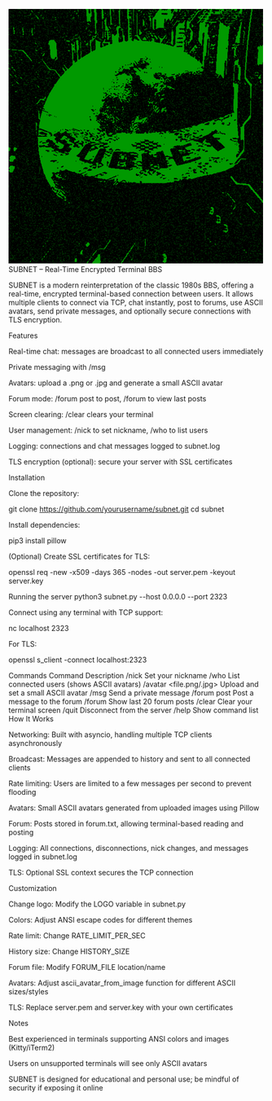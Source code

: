 ![LOGO](sbnet.png)
SUBNET – Real-Time Encrypted Terminal BBS

SUBNET is a modern reinterpretation of the classic 1980s BBS, offering a real-time, encrypted terminal-based connection between users. It allows multiple clients to connect via TCP, chat instantly, post to forums, use ASCII avatars, send private messages, and optionally secure connections with TLS encryption.

Features

Real-time chat: messages are broadcast to all connected users immediately

Private messaging with /msg <user> <text>

Avatars: upload a .png or .jpg and generate a small ASCII avatar

Forum mode: /forum post <text> to post, /forum to view last posts

Screen clearing: /clear clears your terminal

User management: /nick <name> to set nickname, /who to list users

Logging: connections and chat messages logged to subnet.log

TLS encryption (optional): secure your server with SSL certificates

Installation

Clone the repository:

git clone https://github.com/yourusername/subnet.git
cd subnet


Install dependencies:

pip3 install pillow


(Optional) Create SSL certificates for TLS:

openssl req -new -x509 -days 365 -nodes -out server.pem -keyout server.key

Running the server
python3 subnet.py --host 0.0.0.0 --port 2323


Connect using any terminal with TCP support:

nc localhost 2323


For TLS:

openssl s_client -connect localhost:2323

Commands
Command	Description
/nick <name>	Set your nickname
/who	List connected users (shows ASCII avatars)
/avatar <file.png/.jpg>	Upload and set a small ASCII avatar
/msg <user> <text>	Send a private message
/forum post <text>	Post a message to the forum
/forum	Show last 20 forum posts
/clear	Clear your terminal screen
/quit	Disconnect from the server
/help	Show command list
How It Works

Networking: Built with asyncio, handling multiple TCP clients asynchronously

Broadcast: Messages are appended to history and sent to all connected clients

Rate limiting: Users are limited to a few messages per second to prevent flooding

Avatars: Small ASCII avatars generated from uploaded images using Pillow

Forum: Posts stored in forum.txt, allowing terminal-based reading and posting

Logging: All connections, disconnections, nick changes, and messages logged in subnet.log

TLS: Optional SSL context secures the TCP connection

Customization

Change logo: Modify the LOGO variable in subnet.py

Colors: Adjust ANSI escape codes for different themes

Rate limit: Change RATE_LIMIT_PER_SEC

History size: Change HISTORY_SIZE

Forum file: Modify FORUM_FILE location/name

Avatars: Adjust ascii_avatar_from_image function for different ASCII sizes/styles

TLS: Replace server.pem and server.key with your own certificates

Notes

Best experienced in terminals supporting ANSI colors and images (Kitty/iTerm2)

Users on unsupported terminals will see only ASCII avatars

SUBNET is designed for educational and personal use; be mindful of security if exposing it online
